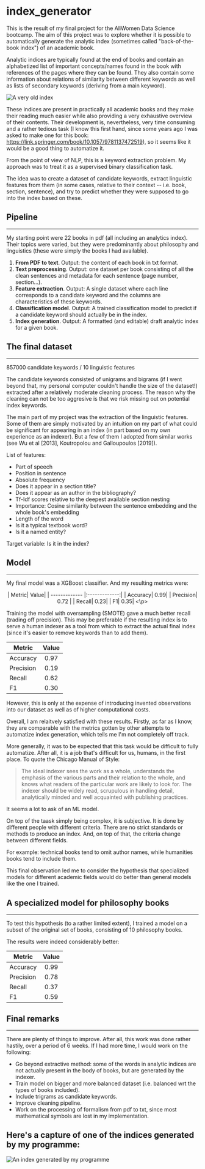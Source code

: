 # index_generator

This is the result of my final project for the AllWomen Data Science bootcamp. The aim of this project was to explore whether it is possible to automatically generate the analytic index (sometimes called "back-of-the-book index") of an academic book.

Analytic indices are typically found at the end of books and contain an alphabetized list of important concepts/names found in the book with references of the pages where they can be found. They also contain some information about relations of similarity between different keywords as well as lists of secondary keywords (deriving from a main keyword).

![A very old index](./doc/Novus_Atlas_Sinensis_-_First_page_of_the_index.jpg "A very old index")


These indices are present in practically all academic books and they make their reading much easier while also providing a very exhaustive overview of their contents. Their development is, nevertheless, very time consuming and a rather tedious task (I know this first hand, since some years ago I was asked to make one for this book: https://link.springer.com/book/10.1057/9781137472519), so it seems like it would be a good thing to automatize it.

From the point of view of NLP, this is a keyword extraction problem. My approach was to treat it as a supervised binary classification task.

The idea was to create a dataset of candidate keywords, extract linguistic features from them (in some cases, relative to their context -- i.e. book, section, sentence), and try to predict whether they were supposed to go into the index based on these.

## Pipeline
---

My starting point were 22 books in pdf (all including an analytics index). Their topics were varied, but they were predominantly about philosophy and linguistics (these were simply the books I had available).

1) **From PDF to text**. Output: the content of each book in txt format. 
2) **Text preprocessing**. Output: one dataset per book consisting of all the clean sentences and metadata for each sentence (page number, section…).
3) **Feature extraction**. Output: A single dataset where each line corresponds to a candidate keyword and the columns are characteristics of these keywords.
4) **Classification model**. Output: A trained classification model to predict if a candidate keyword should actually be in the index.
5) **Index generation**. Output: A formatted (and editable) draft analytic index for a given book.

## The final dataset
---

857000 candidate keywords / 10 linguistic features

The candidate keywords consisted of unigrams and bigrams (if I went beyond that, my personal computer couldn't handle the size of the dataset!) extracted after a relatively moderate cleaning process. The reason why the cleaning can not be too aggresive is that we risk missing out on potential index keywords.

The main part of my project was the extraction of the linguistic features. Some of them are simply motivated by an intuition on my part of what could be significant for appearing in an index (in part based on my own experience as an indexer). But a few of them I adopted from similar works (see Wu et al [2013], Koutropolou and Galloupoulos [2019]).

List of features:

- Part of speech
- Position in sentence
- Absolute frequency
- Does it appear in a section title?
- Does it appear as an author in the bibliography?
- Tf-Idf scores relative to the deepest available section nesting
- Importance: Cosine similarity between the sentence embedding and the whole book's embedding
- Length of the word
- Is it a typical textbook word?
- Is it a named entity?

Target variable: Is it in the index?


## Model
---

My final model was a XGBoost classifier. And my resulting metrics were:

<p align="center">
| Metric| Value|
| ------------- |:-------------:|
| Accuracy| 0.99|
| Precision| 0.72 |
| Recall| 0.23|
| F1| 0.35|
<\p>


Training the model with oversampling (SMOTE) gave a much better recall (trading off precision). This may be preferable if the resulting index is to serve a human indexer as a tool from which to extract the actual final index (since it's easier to remove keywords than to add them). 

| Metric| Value|
| ------------- |:-------------:|
|Accuracy| 0.97|
|Precision | 0.19|
|Recall | 0.62|
|F1 | 0.30|

However, this is only at the expense of introducing invented observations into our dataset as well as of higher computational costs.

Overall, I am relaitvely satisfied with these results. Firstly, as far as I know, they are comparable with the metrics gotten by other attempts to automatize index generation, which tells me I'm not completely off track. 

More generally, it was to be expected that this task would be difficult to fully automatize. After all, it is a job that's difficult for us, humans, in the first place. To quote the Chicago Manual of Style:

>The ideal indexer sees the work as a whole, understands the emphasis of the various parts and their relation to the whole, and knows what readers of the particular work are likely to look for. The indexer should be widely read, scrupulous in handling detail, analytically minded and well acquainted with publishing practices.

It seems a lot to ask of an ML model. 

On top of the taask simply being complex, it is subjective. It is done by different people with different criteria. There are no strict standards or methods to produce an index. And, on top of that, the criteria change between different fields.

For example: technical books tend to omit author names, while humanities books tend to include them.

This final observation led me to consider the hypothesis that specialized models for different academic fields would do better than general models like the one I trained.

## A specialized model for philosophy books
---

To test this hypothesis (to a rather limited extent), I trained a model on a subset of the original set of books, consisting of 10 philosophy books.

The results were indeed considerably better:


| Metric| Value|
| ------------- |:-------------:|
|Accuracy| 0.99|
|Precision | 0.78|
|Recall | 0.37|
|F1 | 0.59|


## Final remarks
---

There are plenty of things to improve. After all, this work was done rather hastily, over a period of 6 weeks. If I had more time, I would work on the following:

- Go beyond extractive method: some of the words in analytic indices are not actually present in the body of books, but are generated by the indexer.
- Train model on bigger and more balanced dataset (i.e. balanced wrt the types of books included).
- Include trigrams as candidate keywords.
- Improve cleaning pipeline.
- Work on the processing of formalism from pdf to txt, since most mathematical symbols are lost in my implementation.



## Here's a capture of one of the indices generated by my programme:


![An index generated by my programme](./doc/my_index.png "An index generated by my programme")










